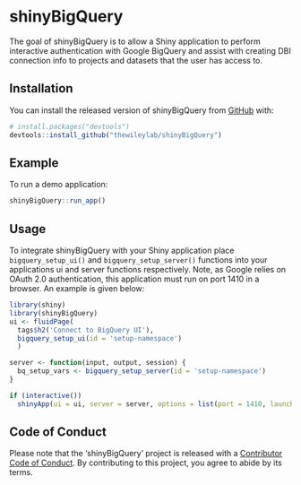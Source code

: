 
<!-- README.md is generated from README.Rmd. Please edit that file -->

# shinyBigQuery

<!-- badges: start -->

<!-- badges: end -->

The goal of shinyBigQuery is to allow a Shiny application to perform
interactive authentication with Google BigQuery and assist with creating
DBI connection info to projects and datasets that the user has access
to.

## Installation

You can install the released version of shinyBigQuery from
[GitHub](https://github.com/) with:

``` r
# install.packages("devtools")
devtools::install_github("thewileylab/shinyBigQuery")
```

## Example

To run a demo application:

``` r
shinyBigQuery::run_app()
```

## Usage

To integrate shinyBigQuery with your Shiny application place
`bigquery_setup_ui()` and `bigquery_setup_server()` functions into your
applications ui and server functions respectively. Note, as Google
relies on OAuth 2.0 authentication, this application must run on port
1410 in a browser. An example is given below:

``` r
library(shiny)
library(shinyBigQuery)
ui <- fluidPage(
  tags$h2('Connect to BigQuery UI'),
  bigquery_setup_ui(id = 'setup-namespace')
  )

server <- function(input, output, session) {
  bq_setup_vars <- bigquery_setup_server(id = 'setup-namespace')
}

if (interactive())
  shinyApp(ui = ui, server = server, options = list(port = 1410, launch.browser = T))
```

## Code of Conduct

Please note that the ‘shinyBigQuery’ project is released with a
[Contributor Code of
Conduct](https://contributor-covenant.org/version/2/0/CODE_OF_CONDUCT.html).
By contributing to this project, you agree to abide by its terms.
